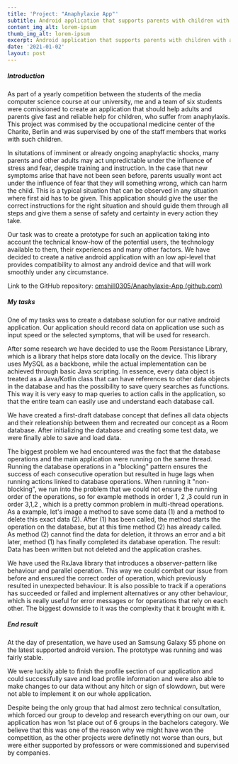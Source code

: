 ```yaml
---
title: 'Project: "Anaphylaxie App"'
subtitle: Android application that supports parents with children with anaphylaxis
content_img_alt: lorem-ipsum
thumb_img_alt: lorem-ipsum
excerpt: Android application that supports parents with children with anaphylaxis
date: '2021-01-02'
layout: post
---
```

##### Introduction

As part of a yearly competition between the students of the media computer science course at our university, me and a team of six students were comissioned to create an application that should help adults and parents give fast and reliable help for children, who suffer from anaphylaxis. This project was commised by the occupational medicine center of the Charite, Berlin and was supervised by one of the staff members that works with such children.

In situtations of imminent or already ongoing anaphylactic shocks, many parents and other adults may act unpredictable under the influence of stress and fear, despite training and instruction. In the case that new symptoms arise that have not been seen before, parents usually wont act under the influence of fear that they will something wrong, which can harm the child. This is a typical situation that can be observed in any situation where first aid has to be given. This application should give the user the correct instructions for the right situation and should guide them through all steps and give them a sense of safety and certainty in every action they take.

Our task was to create a prototype for such an application taking into account the technical know-how of the potential users, the technology available to them, their experiences and many other factors. We have decided to create a native android application with an low api-level that provides compatibility to almost any android device and that will work smoothly under any circumstance.

Link to the GitHub repository: [omshill0305/Anaphylaxie-App (github.com)](https://github.com/omshill0305/Anaphylaxie-App)

##### My tasks

One of my tasks was to create a database solution for our native android application. Our application should record data on application use such as input speed or the selected symptoms, that will be used for research.

After some research we have decided to use the Room Persistance Library, which is a library that helps store data locally on the device. This library uses MySQL as a backbone, while the actual implementation can be achieved through basic Java scripting. In essence, every data object is treated as a Java/Kotlin class that can have references to other data objects in the database and has the possibility to save query searches as functions. This way it is very easy to map queries to action calls in the application, so that the entire team can easily use and understand each database call.

We have created a first-draft database concept that defines all data objects and their releationship between them and recreated our concept as a Room database. After initializing the database and creating some test data, we were finally able to save and load data.

The biggest problem we had encountered was the fact that the database operations and the main application were running on the same thread. Running the database operations in a "blocking" pattern ensures the success of each consecutive operation but resulted in huge lags when running actions linked to database operations. When running it "non-blocking", we run into the problem that we could not ensure the running order of the operations, so for example methods in order 1, 2 ,3 could run in order 3,1,2 , which is a pretty common problem in multi-thread operations. As a example, let's image a method to save some data (1) and a method to delete this exact data (2). After (1) has been called, the method starts the operation on the database, but at this time method (2) has already called. As method (2) cannot find the data for deletion, it throws an error and a bit later, method (1) has finally completed its database operation. The result: Data has been written but not deleted and the application crashes.

We have used the RxJava library that introduces a observer-pattern like behaviour and parallel operation. This way we could combat our issue from before and ensured the correct order of operation, which previously resulted in unexpected behaviour. It is also possible to track if a operations has succeeded or failed and implement alternatives or any other behaviour, which is really useful for error messages or for operations that rely on each other. The biggest downside to it was the complexity that it brought with it.

##### End result

At the day of presentation, we have used an Samsung Galaxy S5 phone on the latest supported android version. The prototype was running and was fairly stable.

We were luckily able to finish the profile section of our application and could successfully save and load profile information and were also able to make changes to our data without any hitch or sign of slowdown, but were not able to implement it on our whole application.

Despite being the only group that had almost zero technical consultation, which forced our group to develop and research everything on our own, our application has won 1st place out of 6 groups in the bachelors category. We believe that this was one of the reason why we might have won the competition, as the other projects were definetly not worse than ours, but were either supported by professors or were commissioned and supervised by companies.
